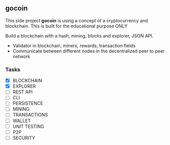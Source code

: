 ## gocoin

This side project **gocoin** is using a concept of a cryptocurrency and blockchain.
This is built for the educational purpose ONLY

Build a blockchain with a hash, mining, blocks and explorer, JSON API.

- Validator in blockchain, miners, rewards, transaction fields
- Communicate between different nodes in the decentralized peer to peer network

### Tasks

- [x] BLOCKCHAIN
- [x] EXPLORER
- [ ] REST API
- [ ] CLI
- [ ] PERSISTENCE
- [ ] MINING
- [ ] TRANSACTIONS
- [ ] WALLET
- [ ] UNIT TESTING
- [ ] P2P
- [ ] SECURITY
